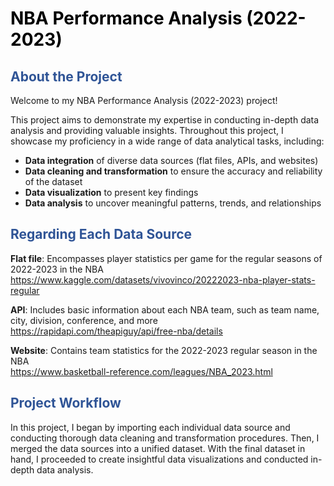 <h1><font color="#000000"><strong>NBA Performance Analysis (2022-2023)</strong></font></h1>

<h2><font color="#2F5496"><strong>About the Project</strong></font></h2>

Welcome to my NBA Performance Analysis (2022-2023) project! 

This project aims to demonstrate my expertise in conducting in-depth data analysis and providing valuable insights. Throughout this project, I showcase my proficiency in a wide range of data analytical tasks, including:
- **Data integration** of diverse data sources (flat files, APIs, and websites)
- **Data cleaning and transformation** to ensure the accuracy and reliability of the dataset
- **Data visualization** to present key findings 
- **Data analysis** to uncover meaningful patterns, trends, and relationships

<h2><font color="#2F5496"><strong>Regarding Each Data Source</strong></font></h2>

**Flat file**: Encompasses player statistics per game for the regular seasons of 2022-2023 in the NBA <br>
https://www.kaggle.com/datasets/vivovinco/20222023-nba-player-stats-regular

**API**: Includes basic information about each NBA team, such as team name, city, division, conference, and more <br>
https://rapidapi.com/theapiguy/api/free-nba/details

**Website**: Contains team statistics for the 2022-2023 regular season in the NBA <br>
https://www.basketball-reference.com/leagues/NBA_2023.html

<h2><font color="#2F5496"><strong>Project Workflow</strong></font></h2>

In this project, I began by importing each individual data source and conducting thorough data cleaning and transformation procedures. Then, I merged the data sources into a unified dataset. With the final dataset in hand, I proceeded to create insightful data visualizations and conducted in-depth data analysis.

